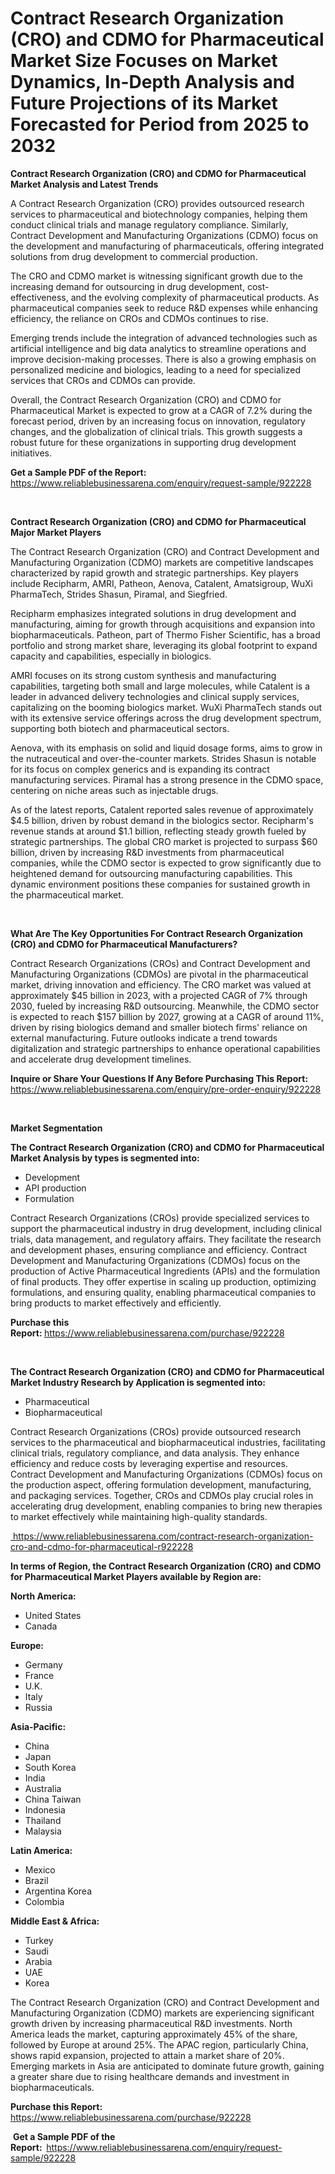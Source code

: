 <p><h1>Contract Research Organization (CRO) and CDMO for Pharmaceutical Market Size Focuses on Market Dynamics, In-Depth Analysis and Future Projections of its Market Forecasted for Period from 2025 to 2032</h1></p><p><strong>Contract Research Organization (CRO) and CDMO for Pharmaceutical Market Analysis and Latest Trends</strong></p>
<p><p>A Contract Research Organization (CRO) provides outsourced research services to pharmaceutical and biotechnology companies, helping them conduct clinical trials and manage regulatory compliance. Similarly, Contract Development and Manufacturing Organizations (CDMO) focus on the development and manufacturing of pharmaceuticals, offering integrated solutions from drug development to commercial production. </p><p>The CRO and CDMO market is witnessing significant growth due to the increasing demand for outsourcing in drug development, cost-effectiveness, and the evolving complexity of pharmaceutical products. As pharmaceutical companies seek to reduce R&D expenses while enhancing efficiency, the reliance on CROs and CDMOs continues to rise. </p><p>Emerging trends include the integration of advanced technologies such as artificial intelligence and big data analytics to streamline operations and improve decision-making processes. There is also a growing emphasis on personalized medicine and biologics, leading to a need for specialized services that CROs and CDMOs can provide. </p><p>Overall, the Contract Research Organization (CRO) and CDMO for Pharmaceutical Market is expected to grow at a CAGR of 7.2% during the forecast period, driven by an increasing focus on innovation, regulatory changes, and the globalization of clinical trials. This growth suggests a robust future for these organizations in supporting drug development initiatives.</p></p>
<p><strong>Get a Sample PDF of the Report:&nbsp;</strong> <a href="https://www.reliablebusinessarena.com/enquiry/request-sample/922228?utm_campaign=2530&utm_medium=2&utm_source=Github&utm_content=ia&utm_term=13042025&utm_id=contract-research-organization-cro-and-cdmo-for-pharmaceutical">https://www.reliablebusinessarena.com/enquiry/request-sample/922228</a></p>
<p>&nbsp;</p>
<p><strong>Contract Research Organization (CRO) and CDMO for Pharmaceutical Major Market Players</strong></p>
<p><p>The Contract Research Organization (CRO) and Contract Development and Manufacturing Organization (CDMO) markets are competitive landscapes characterized by rapid growth and strategic partnerships. Key players include Recipharm, AMRI, Patheon, Aenova, Catalent, Amatsigroup, WuXi PharmaTech, Strides Shasun, Piramal, and Siegfried.</p><p>Recipharm emphasizes integrated solutions in drug development and manufacturing, aiming for growth through acquisitions and expansion into biopharmaceuticals. Patheon, part of Thermo Fisher Scientific, has a broad portfolio and strong market share, leveraging its global footprint to expand capacity and capabilities, especially in biologics.</p><p>AMRI focuses on its strong custom synthesis and manufacturing capabilities, targeting both small and large molecules, while Catalent is a leader in advanced delivery technologies and clinical supply services, capitalizing on the booming biologics market. WuXi PharmaTech stands out with its extensive service offerings across the drug development spectrum, supporting both biotech and pharmaceutical sectors.</p><p>Aenova, with its emphasis on solid and liquid dosage forms, aims to grow in the nutraceutical and over-the-counter markets. Strides Shasun is notable for its focus on complex generics and is expanding its contract manufacturing services. Piramal has a strong presence in the CDMO space, centering on niche areas such as injectable drugs.</p><p>As of the latest reports, Catalent reported sales revenue of approximately $4.5 billion, driven by robust demand in the biologics sector. Recipharm's revenue stands at around $1.1 billion, reflecting steady growth fueled by strategic partnerships. The global CRO market is projected to surpass $60 billion, driven by increasing R&D investments from pharmaceutical companies, while the CDMO sector is expected to grow significantly due to heightened demand for outsourcing manufacturing capabilities. This dynamic environment positions these companies for sustained growth in the pharmaceutical market.</p></p>
<p>&nbsp;</p>
<p><strong>What Are The Key Opportunities For Contract Research Organization (CRO) and CDMO for Pharmaceutical Manufacturers?</strong></p>
<p><p>Contract Research Organizations (CROs) and Contract Development and Manufacturing Organizations (CDMOs) are pivotal in the pharmaceutical market, driving innovation and efficiency. The CRO market was valued at approximately $45 billion in 2023, with a projected CAGR of 7% through 2030, fueled by increasing R&D outsourcing. Meanwhile, the CDMO sector is expected to reach $157 billion by 2027, growing at a CAGR of around 11%, driven by rising biologics demand and smaller biotech firms' reliance on external manufacturing. Future outlooks indicate a trend towards digitalization and strategic partnerships to enhance operational capabilities and accelerate drug development timelines.</p></p>
<p><strong>Inquire or Share Your Questions If Any Before Purchasing This Report:</strong> <a href="https://www.reliablebusinessarena.com/enquiry/pre-order-enquiry/922228?utm_campaign=2530&utm_medium=2&utm_source=Github&utm_content=ia&utm_term=13042025&utm_id=contract-research-organization-cro-and-cdmo-for-pharmaceutical">https://www.reliablebusinessarena.com/enquiry/pre-order-enquiry/922228</a></p>
<p>&nbsp;</p>
<p><strong>Market Segmentation</strong></p>
<p><strong>The Contract Research Organization (CRO) and CDMO for Pharmaceutical Market Analysis by types is segmented into:</strong></p>
<p><ul><li>Development</li><li>API production</li><li>Formulation</li></ul></p>
<p><p>Contract Research Organizations (CROs) provide specialized services to support the pharmaceutical industry in drug development, including clinical trials, data management, and regulatory affairs. They facilitate the research and development phases, ensuring compliance and efficiency. Contract Development and Manufacturing Organizations (CDMOs) focus on the production of Active Pharmaceutical Ingredients (APIs) and the formulation of final products. They offer expertise in scaling up production, optimizing formulations, and ensuring quality, enabling pharmaceutical companies to bring products to market effectively and efficiently.</p></p>
<p><strong>Purchase this Report:&nbsp;</strong><a href="https://www.reliablebusinessarena.com/purchase/922228?utm_campaign=2530&utm_medium=2&utm_source=Github&utm_content=ia&utm_term=13042025&utm_id=contract-research-organization-cro-and-cdmo-for-pharmaceutical">https://www.reliablebusinessarena.com/purchase/922228</a></p>
<p>&nbsp;</p>
<p><strong>The Contract Research Organization (CRO) and CDMO for Pharmaceutical Market Industry Research by Application is segmented into:</strong></p>
<p><ul><li>Pharmaceutical</li><li>Biopharmaceutical</li></ul></p>
<p><p>Contract Research Organizations (CROs) provide outsourced research services to the pharmaceutical and biopharmaceutical industries, facilitating clinical trials, regulatory compliance, and data analysis. They enhance efficiency and reduce costs by leveraging expertise and resources. Contract Development and Manufacturing Organizations (CDMOs) focus on the production aspect, offering formulation development, manufacturing, and packaging services. Together, CROs and CDMOs play crucial roles in accelerating drug development, enabling companies to bring new therapies to market effectively while maintaining high-quality standards.</p></p>
<p><a href="https://www.reliablebusinessarena.com/contract-research-organization-cro-and-cdmo-for-pharmaceutical-r922228?utm_campaign=2530&utm_medium=2&utm_source=Github&utm_content=ia&utm_term=13042025&utm_id=contract-research-organization-cro-and-cdmo-for-pharmaceutical">&nbsp;https://www.reliablebusinessarena.com/contract-research-organization-cro-and-cdmo-for-pharmaceutical-r922228</a></p>
<p><strong>In terms of Region, the Contract Research Organization (CRO) and CDMO for Pharmaceutical Market Players available by Region are:</strong></p>
<p>
    <p> <strong> North America: </strong>
        <ul>
            <li>United States</li>
            <li>Canada</li>
        </ul>
        </p> 
    <p> <strong> Europe: </strong>
        <ul>
            <li>Germany</li>
            <li>France</li>
            <li>U.K.</li>
            <li>Italy</li>
            <li>Russia</li>
        </ul>
        </p> 
    <p> <strong> Asia-Pacific: </strong>
        <ul>
            <li>China</li>
            <li>Japan</li>
            <li>South Korea</li>
            <li>India</li>
            <li>Australia</li>
            <li>China Taiwan</li>
            <li>Indonesia</li>
            <li>Thailand</li>
            <li>Malaysia</li>
        </ul>
        </p> 
    <p> <strong> Latin America: </strong>
        <ul>
            <li>Mexico</li>
            <li>Brazil</li>
            <li>Argentina Korea</li>
            <li>Colombia</li>
        </ul>
        </p> 
    <p> <strong> Middle East & Africa: </strong>
        <ul>
            <li>Turkey</li>
            <li>Saudi</li>
            <li>Arabia</li>
            <li>UAE</li>
            <li>Korea</li>
        </ul>
    </p>
    </p>
<p><p>The Contract Research Organization (CRO) and Contract Development and Manufacturing Organization (CDMO) markets are experiencing significant growth driven by increasing pharmaceutical R&D investments. North America leads the market, capturing approximately 45% of the share, followed by Europe at around 25%. The APAC region, particularly China, shows rapid expansion, projected to attain a market share of 20%. Emerging markets in Asia are anticipated to dominate future growth, gaining a greater share due to rising healthcare demands and investment in biopharmaceuticals.</p></p>
<p><strong>Purchase this Report: </strong><a href="https://www.reliablebusinessarena.com/purchase/922228?utm_campaign=2530&utm_medium=2&utm_source=Github&utm_content=ia&utm_term=13042025&utm_id=contract-research-organization-cro-and-cdmo-for-pharmaceutical">https://www.reliablebusinessarena.com/purchase/922228</a></p>
<p>&nbsp;<strong>Get a Sample PDF of the Report:&nbsp;&nbsp;</strong><a href="https://www.reliablebusinessarena.com/enquiry/request-sample/922228?utm_campaign=2530&utm_medium=2&utm_source=Github&utm_content=ia&utm_term=13042025&utm_id=contract-research-organization-cro-and-cdmo-for-pharmaceutical">https://www.reliablebusinessarena.com/enquiry/request-sample/922228</a></p>
<p><strong></strong></p>
<p><p></p><p></p><p></p></p>
